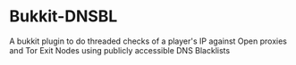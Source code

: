 Bukkit-DNSBL
============

A bukkit plugin to do threaded checks of a player's IP against Open proxies and Tor Exit Nodes using publicly accessible DNS Blacklists
